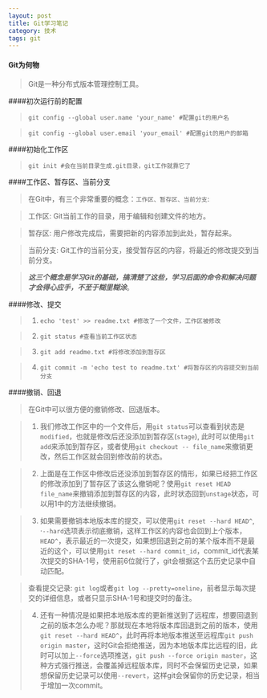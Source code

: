```yaml
---
layout: post
title: Git学习笔记
category: 技术
tags: git
---
```



#### Git为何物
>Git是一种分布式版本管理控制工具。

####初次运行前的配置
> `git config --global user.name 'your_name' #配置git的用户名`

> `git config --global user.email 'your_email' #配置git的用户的邮箱`

####初始化工作区
> `git init #会在当前目录生成.git目录，git工作就靠它了` 

####工作区、暂存区、当前分支
>在Git中，有三个非常重要的概念：`工作区、暂存区、当前分支`:

>   工作区: Git当前工作的目录，用于编辑和创建文件的地方。

>   暂存区: 用户修改完成后，需要把新的内容添加到此处，暂存起来。

>   当前分支: Git工作的当前分支，接受暂存区的内容，将最近的修改提交到当前分支。

>***这三个概念是学习Git的基础，搞清楚了这些，学习后面的命令和解决问题才会得心应手，不至于糊里糊涂***。

####修改、提交
>1. `echo 'test' >> readme.txt #修改了一个文件，工作区被修改` 

>2. `git status #查看当前工作区状态`

>3. `git add readme.txt #将修改添加到暂存区`

>4. `git commit -m 'echo test to readme.txt' #将暂存区的内容提交到当前分支`

####撤销、回退
>在Git中可以很方便的撤销修改、回退版本。

>1. 我们修改工作区中的一个文件后，用`git status`可以查看到状态是`modified`，也就是修改后还没添加到暂存区(`stage`), 此时可以使用`git add`来添加到暂存区，或者使用`git checkout -- file_name`来撤销更改，然后工作区就会回到修改前的状态。

>2. 上面是在工作区中修改后还没添加到暂存区的情形，如果已经把工作区的修改添加到了暂存区了该这么撤销呢？使用`git reset HEAD file_name`来撤销添加到暂存区的内容，此时状态回到`unstage`状态，可以用1中的方法继续撤销。

>3. 如果需要撤销本地版本库的提交，可以使用`git reset --hard HEAD^`, ·`--hard`选项表示彻底撤销，这样工作区的内容也会回到上个版本，`HEAD^`，表示最近的一次提交，如果想回退到之前的某个版本而不是最近的这个，可以使用`git reset --hard commit_id`，commit_id代表某次提交的SHA-1号，使用前6位就行了，git会根据这个去历史记录中自动匹配。

>查看提交记录: `git log`或者`git log --pretty=oneline`，前者显示每次提交的详细信息，或者只显示SHA-1号和提交时的备注。

>4. 还有一种情况是如果把本地版本库的更新推送到了远程库，想要回退到之前的版本怎么办呢？那就现在本地将版本库回退到之前的版本，使用`git reset --hard HEAD^`，此时再将本地版本推送至远程库`git push origin master`，这时Git会拒绝推送，因为本地版本库比远程的旧，此时可以加上`--force`选项推送，`git push --force origin master`，这种方式强行推送，会覆盖掉远程版本库，同时不会保留历史记录，如果想保留历史记录可以使用`--revert`，这样git会保留你的历史记录，相当于增加一次commit。
